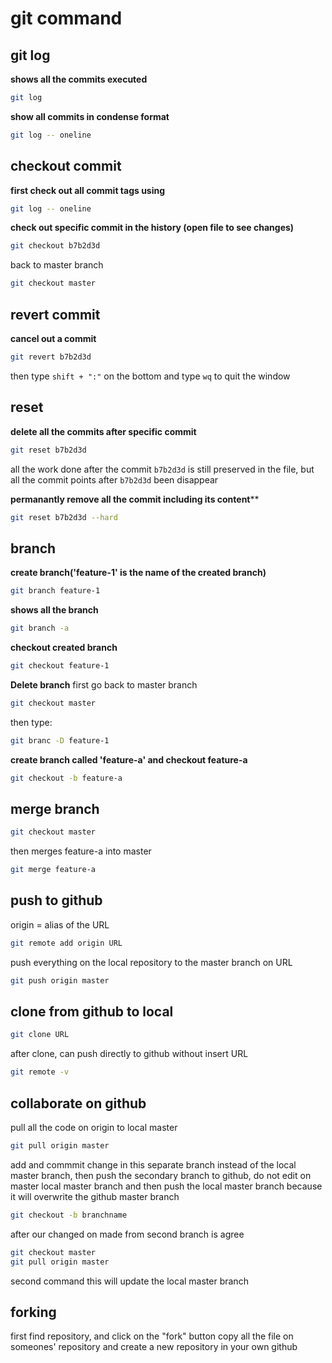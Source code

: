 # git command

##  git log
**shows all the commits executed**
```bash
git log
```
**show all commits in condense format**
```bash
git log -- oneline 
```



## checkout commit
**first check out all commit tags using**
```bash
git log -- oneline 
```
**check out specific commit in the history (open file to see changes)**
```bash
git checkout b7b2d3d
```
back to master branch
```bash
git checkout master
```


## revert commit 
**cancel out a commit**
```bash
git revert b7b2d3d
```
then type `shift + ":"` on the bottom and type `wq` to quit the window

## reset 
**delete all the commits after specific commit**
```bash
git reset b7b2d3d
```
all the work done after the commit `b7b2d3d` is still preserved in the 
file, but all the commit points after `b7b2d3d` been disappear

**permanantly remove all the commit including its content****
```bash
git reset b7b2d3d --hard
```

## branch
**create branch('feature-1' is the name of the created branch)**
```bash
git branch feature-1
```
**shows all the branch**
```bash
git branch -a
```
**checkout created branch**
```bash
git checkout feature-1
```
**Delete branch**
first go back to master branch
```bash
git checkout master
```
then type:
```bash
git branc -D feature-1
```
**create branch called 'feature-a' and checkout feature-a**
```bash
git checkout -b feature-a
```
 ## merge branch
```bash
git checkout master
```
then merges feature-a into master
```bash
git merge feature-a
```

## push to github 
origin = alias of the URL
```bash
git remote add origin URL
```
push everything on the local repository to the master branch on URL
```bash
git push origin master
```

## clone from github to local
```bash
git clone URL
```
after clone, can push directly to github without insert URL
```bash
git remote -v
```
## collaborate on github
pull all the code on origin to local master
```bash
git pull origin master
```
add and commmit change in this separate branch instead of the local master branch, then push the secondary branch to github, do not edit on master local master branch and then push the local master branch because it will overwrite the github master branch

```bash
git checkout -b branchname
```
after our changed on made from second branch is agree 

```bash
git checkout master
git pull origin master
```
second command this will update the local master branch


## forking 
first find repository, and click on the "fork" button copy all the file on someones' repository and create a new repository in your own github



